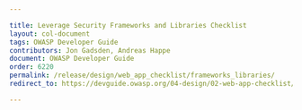 ```yaml
---

title: Leverage Security Frameworks and Libraries Checklist
layout: col-document
tags: OWASP Developer Guide
contributors: Jon Gadsden, Andreas Happe
document: OWASP Developer Guide
order: 6220
permalink: /release/design/web_app_checklist/frameworks_libraries/
redirect_to: https://devguide.owasp.org/04-design/02-web-app-checklist/02-frameworks-libraries/

---
```

